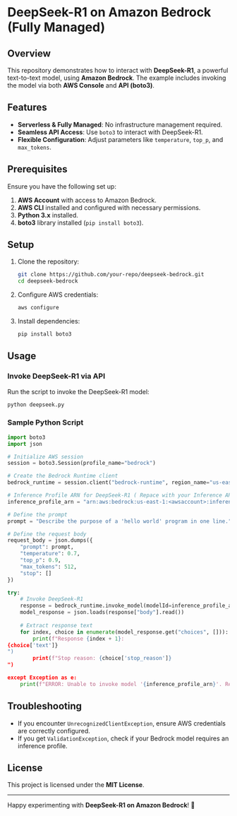 # DeepSeek-R1 on Amazon Bedrock (Fully Managed)

## Overview

This repository demonstrates how to interact with **DeepSeek-R1**, a powerful text-to-text model, using **Amazon Bedrock**. The example includes invoking the model via both **AWS Console** and **API (boto3)**.

## Features

- **Serverless & Fully Managed**: No infrastructure management required.
- **Seamless API Access**: Use `boto3` to interact with DeepSeek-R1.
- **Flexible Configuration**: Adjust parameters like `temperature`, `top_p`, and `max_tokens`.

## Prerequisites

Ensure you have the following set up:

1. **AWS Account** with access to Amazon Bedrock.
2. **AWS CLI** installed and configured with necessary permissions.
3. **Python 3.x** installed.
4. **boto3** library installed (`pip install boto3`).

## Setup

1. Clone the repository:
   ```bash
   git clone https://github.com/your-repo/deepseek-bedrock.git
   cd deepseek-bedrock
   ```

2. Configure AWS credentials:
   ```bash
   aws configure
   ```

3. Install dependencies:
   ```bash
   pip install boto3
   ```

## Usage

### Invoke DeepSeek-R1 via API

Run the script to invoke the DeepSeek-R1 model:

```bash
python deepseek.py
```

### Sample Python Script

```python
import boto3
import json

# Initialize AWS session
session = boto3.Session(profile_name="bedrock")

# Create the Bedrock Runtime client
bedrock_runtime = session.client("bedrock-runtime", region_name="us-east-1")

# Inference Profile ARN for DeepSeek-R1 ( Repace with your Inference ARN )
inference_profile_arn = "arn:aws:bedrock:us-east-1:<awsaccount>:inference-profile/us.deepseek.r1-v1:0"

# Define the prompt
prompt = "Describe the purpose of a 'hello world' program in one line."

# Define the request body
request_body = json.dumps({
    "prompt": prompt,
    "temperature": 0.7,
    "top_p": 0.9,
    "max_tokens": 512,
    "stop": []
})

try:
    # Invoke DeepSeek-R1
    response = bedrock_runtime.invoke_model(modelId=inference_profile_arn, body=request_body)
    model_response = json.loads(response["body"].read())
    
    # Extract response text
    for index, choice in enumerate(model_response.get("choices", [])):
        print(f"Response {index + 1}:
{choice['text']}
")
        print(f"Stop reason: {choice['stop_reason']}
")

except Exception as e:
    print(f"ERROR: Unable to invoke model '{inference_profile_arn}'. Reason: {e}")
```

## Troubleshooting

- If you encounter `UnrecognizedClientException`, ensure AWS credentials are correctly configured.
- If you get `ValidationException`, check if your Bedrock model requires an inference profile.

## License

This project is licensed under the **MIT License**.

---

Happy experimenting with **DeepSeek-R1 on Amazon Bedrock**! 🚀
